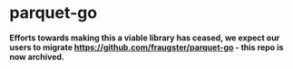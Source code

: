 # parquet-go

**Efforts towards making this a viable library has ceased, we expect our users to migrate https://github.com/fraugster/parquet-go - this repo is now archived.**
